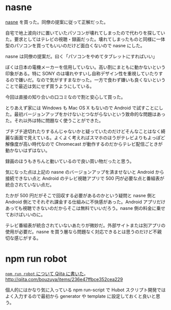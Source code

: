 # nasne

[nasne](http://www.jp.playstation.com/nasne/) を買った。同僚の提案に従って正解だった。

自宅で地上波向けに置いていたパソコンが壊れてしまったので代わりを探していた。要求としてはテレビの視聴・録画だった。壊れてしまったものと同様に一体型のパソコンを買ってもいいのだけど面白くないので nasne にした。

nasne は同僚の提案だ。曰く「パソコンをやめてタブレットにすればいい」

ぼくは日本の電機メーカーを信用していない。高い割にまともに動かないという印象がある。特に SONY のは壊れやすいし自称デザイン性を重視していたりするので嫌いだ。なので気がすすまなかった。一方で食わず嫌いも良くないということで最近は気にせず買うようにしている。

今回は直接の知り合いの口コミなので割と安心して買った。

とりあえず家には Windows も Mac OS X もないので Android で試すことにした。最初バージョンアップをかけないとつながらないという致命的な問題はあった。それ以外は特に問題なく使うことができた。

ブチブチ途切れたりするんじゃないかと疑っていたのだけどそんなことはなく綺麗な画面で見えている。よくよく考えればスマホのほうがテレビよりもよっぽど解像度が高い時代なので Chromecast が動作するのだからテレビ配信ごときが動かないはずはない。

録画のほうもきちんと動いているので良い買い物だったと思う。

気になった点は上記の nasne のバージョンアップを済ませないと Android から接続できない点と Android のテレビ視聴アプリで 500 円が必要な点と番組表が統合されていない点だ。

たかが 500 円だがそこで回収する必要があるのかという疑問と nasne 側と Android 側とでそれぞれ課金する仕組みに不快感があった。Android アプリだけあっても視聴できないのだからそこは無料でいいだろう。nasne 側の料金に乗せておけばいいのに。

テレビ番組表が統合されていないあたりが微妙だ。外部サイトまたは別アプリの使用が必要だ。nasne を買う層なら問題なく対応できるとは思うのだけど不親切な感じがする。

# npm run robot

[`npm run robot` について Qiita に書いた](http://qiita.com/bouzuya/items/236e47ffbce352cea229)。 http://qiita.com/bouzuya/items/236e47ffbce352cea229

個人的にはかなり気に入っている npm run-script で Hubot スクリプト開発ではよく入力するので最初から generator や template に設定しておくと良いと思う。
